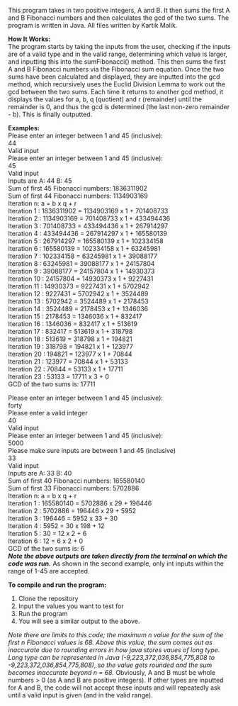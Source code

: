 This program takes in two positive integers, A and B. It then sums the first A and B Fibonacci numbers and then calculates the gcd of the two sums. 
The program is written in Java.
All files written by Kartik Malik.

**How It Works:**\
The program starts by taking the inputs from the user, checking if the inputs are of a valid type and in the valid range, determining which value is larger, and inputting this into the sumFibonacci() method. This then sums the first A and B Fibonacci numbers via the Fibonacci sum equation. Once the two sums have been calculated and displayed, they are inputted into the gcd method, which recursively uses the Euclid Division Lemma to work out the  gcd between the two sums. Each time it returns to another gcd method, it displays the values for a, b, q (quotient) and r (remainder) until the remainder is 0, and thus the gcd is determined (the last non-zero remainder - b). This is finally outputted. 

**Examples:**\
Please enter an integer between 1 and 45 (inclusive):\
44\
Valid input\
Please enter an integer between 1 and 45 (inclusive):\
45\
Valid input\
Inputs are A: 44 B: 45\
Sum of first 45 Fibonacci numbers: 1836311902\
Sum of first 44 Fibonacci numbers: 1134903169\
Iteration n:  a = b x q + r\
Iteration 1 : 1836311902 = 1134903169 x 1 + 701408733\
Iteration 2 : 1134903169 = 701408733 x 1 + 433494436\
Iteration 3 : 701408733 = 433494436 x 1 + 267914297\
Iteration 4 : 433494436 = 267914297 x 1 + 165580139\
Iteration 5 : 267914297 = 165580139 x 1 + 102334158\
Iteration 6 : 165580139 = 102334158 x 1 + 63245981\
Iteration 7 : 102334158 = 63245981 x 1 + 39088177\
Iteration 8 : 63245981 = 39088177 x 1 + 24157804\
Iteration 9 : 39088177 = 24157804 x 1 + 14930373\
Iteration 10 : 24157804 = 14930373 x 1 + 9227431\
Iteration 11 : 14930373 = 9227431 x 1 + 5702942\
Iteration 12 : 9227431 = 5702942 x 1 + 3524489\
Iteration 13 : 5702942 = 3524489 x 1 + 2178453\
Iteration 14 : 3524489 = 2178453 x 1 + 1346036\
Iteration 15 : 2178453 = 1346036 x 1 + 832417\
Iteration 16 : 1346036 = 832417 x 1 + 513619\
Iteration 17 : 832417 = 513619 x 1 + 318798\
Iteration 18 : 513619 = 318798 x 1 + 194821\
Iteration 19 : 318798 = 194821 x 1 + 123977\
Iteration 20 : 194821 = 123977 x 1 + 70844\
Iteration 21 : 123977 = 70844 x 1 + 53133\
Iteration 22 : 70844 = 53133 x 1 + 17711\
Iteration 23 : 53133 = 17711 x 3 + 0\
GCD of the two sums is: 17711

Please enter an integer between 1 and 45 (inclusive):\
forty\
Please enter a valid integer\
40\
Valid input\
Please enter an integer between 1 and 45 (inclusive):\
5000\
Please make sure inputs are between 1 and 45 (inclusive)\
33\
Valid input\
Inputs are A: 33 B: 40\
Sum of first 40 Fibonacci numbers: 165580140\
Sum of first 33 Fibonacci numbers: 5702886\
Iteration n:  a = b x q + r\
Iteration 1 : 165580140 = 5702886 x 29 + 196446\
Iteration 2 : 5702886 = 196446 x 29 + 5952\
Iteration 3 : 196446 = 5952 x 33 + 30\
Iteration 4 : 5952 = 30 x 198 + 12\
Iteration 5 : 30 = 12 x 2 + 6\
Iteration 6 : 12 = 6 x 2 + 0\
GCD of the two sums is: 6\
***Note the above outputs are taken directly from the terminal on which the code was run.***
As shown in the second example, only int inputs within the range of 1-45 are accepted.

**To compile and run the program:**
1) Clone the repository
2) Input the values you want to test for
3) Run the program
4) You will see a similar output to the above.

*Note there are limits to this code; the maximum n value for the sum of the first n Fibonacci values is 68. Above this value, the sum comes out as inaccurate due to rounding errors in how java stores vaues of long type. Long type can be represented in Java (-9,223,372,036,854,775,808 to -9,223,372,036,854,775,808), so the value gets rounded and the sum becomes inaccurate beyond n = 68.* 
Obviously, A and B must be whole numbers > 0 (as A and B are positive integers). If other types are inputted for A and B, the code will not accept these inputs and will repeatedly ask until a valid input is given (and in the valid range).
